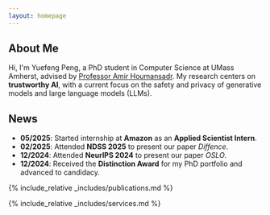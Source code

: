 ```yaml
---
layout: homepage
---
```


## About Me

Hi, I'm Yuefeng Peng, a PhD student in Computer Science at UMass Amherst, advised by [Professor Amir Houmansadr](https://people.cs.umass.edu/~amir/). My research centers on **trustworthy AI**, with a current focus on the safety and privacy of generative models and large language models (LLMs).

## News

- **05/2025**: Started internship at **Amazon** as an **Applied Scientist Intern**.
- **02/2025**: Attended **NDSS 2025** to present our paper *Diffence*.
- **12/2024**: Attended **NeurIPS 2024** to present our paper *OSLO*.
- **12/2024**: Received the **Distinction Award** for my PhD portfolio and advanced to candidacy.


{% include_relative _includes/publications.md %}

{% include_relative _includes/services.md %}
